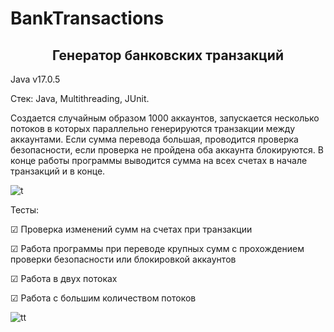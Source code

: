 # BankTransactions
<h2 align="center">Генератор банковских транзакций</h2>
Java v17.0.5

Стек: Java, Multithreading, JUnit.

Создается случайным образом 1000 аккаунтов, запускается несколько потоков в которых параллельно генерируются транзакции между аккаунтами. Если сумма перевода большая, проводится проверка безопасности, если проверка не пройдена оба аккаунта блокируются. В конце работы программы выводится сумма на всех счетах в начале транзакций и в конце.

![t](https://user-images.githubusercontent.com/122821058/230772092-c32f80b3-f1db-42c2-9285-4c42fe571118.png)

Тесты:

☑ Проверка изменений сумм на счетах при транзакции

☑ Работа программы при переводе крупных сумм с прохождением проверки безопасности или блокировкой аккаунтов

☑ Работа в двух потоках

☑ Работа с большим количеством потоков

![tt](https://user-images.githubusercontent.com/122821058/230772431-37dd17e7-9e99-44a3-900e-321662c81f3f.png)

